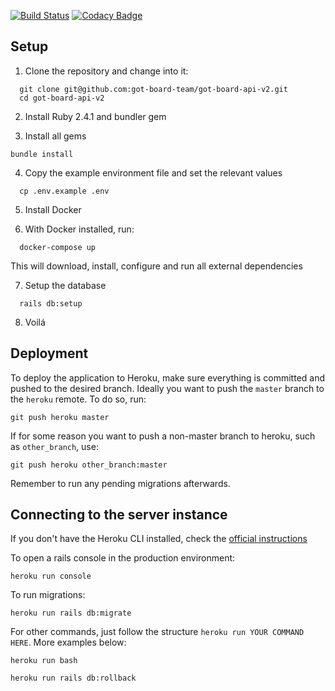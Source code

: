[![Build Status](https://travis-ci.org/got-board-team/got-board-api-v2.svg?branch=master)](https://travis-ci.org/got-board-team/got-board-api-v2)
[![Codacy Badge](https://api.codacy.com/project/badge/Grade/967a4acb20974de092c903dd97484ccf)](https://www.codacy.com/app/lmansur/got-board-api-v2?utm_source=github.com&amp;utm_medium=referral&amp;utm_content=got-board-team/got-board-api-v2&amp;utm_campaign=Badge_Grade)
## Setup

1. Clone the repository and change into it:

```
  git clone git@github.com:got-board-team/got-board-api-v2.git
  cd got-board-api-v2
```

2. Install Ruby 2.4.1 and bundler gem

3. Install all gems
```
bundle install
```

4. Copy the example environment file and set the relevant values

```
  cp .env.example .env
```

5. Install Docker

6.  With Docker installed, run:

```
  docker-compose up
```

This will download, install, configure and run all external dependencies

7. Setup the database

```
  rails db:setup
```

8. Voilá

## Deployment

To deploy the application to Heroku, make sure everything is committed and pushed to the desired branch. Ideally you want to push the `master` branch to the `heroku` remote. To do so, run:

```
git push heroku master
```

If for some reason you want to push a non-master branch to heroku, such as `other_branch`, use:

```
git push heroku other_branch:master
```

Remember to run any pending migrations afterwards.

## Connecting to the server instance

If you don't have the Heroku CLI installed, check the [official instructions](https://devcenter.heroku.com/articles/heroku-cli)

To open a rails console in the production environment:

```
heroku run console
```

To run migrations:
```
heroku run rails db:migrate
```

For other commands, just follow the structure `heroku run YOUR COMMAND HERE`. More examples below:

```
heroku run bash
```

```
heroku run rails db:rollback
```
